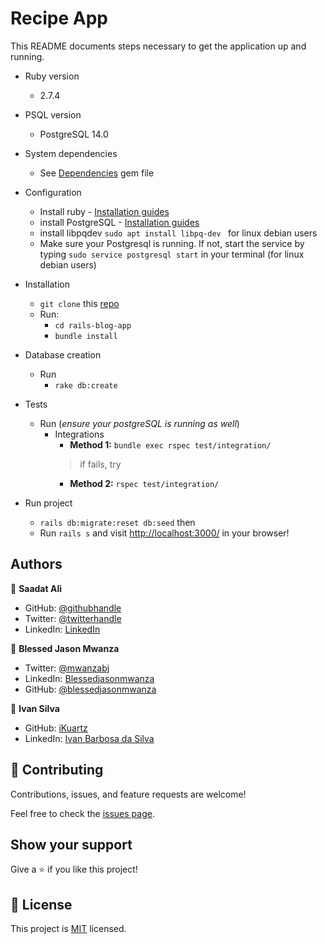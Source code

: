 # Recipe App 

This README documents steps necessary to get the application up and running.


* Ruby version
  - 2.7.4
* PSQL version
  - PostgreSQL 14.0

* System dependencies
  - See [Dependencies](./Gemfile) gem file

* Configuration
  - Install ruby  - [Installation guides](https://www.ruby-lang.org/en/documentation/installation/)
  - install PostgreSQL - [Installation guides](https://www.postgresql.org/download/linux/)
  - install libpqdev ``` sudo apt install libpq-dev  ``` for linux debian users
  - Make sure your Postgresql is running. If not, start the service by typing ```sudo service postgresql start``` in your terminal (for linux debian users)

* Installation 
  - ```git clone``` this [repo](https://github.com/blessedjasonmwanza/rails-blog-app)
  - Run:
    - ```cd rails-blog-app```
    - ```bundle install```
  
* Database creation
  - Run
       - ```rake db:create```

* Tests
  - Run (*ensure your postgreSQL is running as well*)
      - Integrations
        - **Method 1:** ```bundle exec rspec test/integration/ ```
        > if fails, try
        - **Method 2:**  ```rspec test/integration/```

* Run project
  - ```rails db:migrate:reset db:seed``` then
  - Run ```rails s``` and visit [http://localhost:3000/](http://localhost:3000/) in your browser!

<!-- * Database initialization -->

<!-- * How to run the test suite -->

<!-- * Services (job queues, cache servers, search engines, etc.) -->

<!-- * Deployment instructions -->
## Authors
👤 **Saadat Ali**

- GitHub: [@githubhandle](https://github.com/Saadat123456)
- Twitter: [@twitterhandle](https://twitter.com/Saadat02021999)
- LinkedIn: [LinkedIn](https://www.linkedin.com/in/saadatali1999/)

👤 **Blessed Jason Mwanza**

- Twitter: [@mwanzabj](https://twitter.com/mwanzabj)
- LinkedIn: [Blessedjasonmwanza](https://linkedin.com/in/blessedjasonmwanza)
- GitHub: [@blessedjasonmwanza](https://github.com/blessedjasonmwanza)

👤 **Ivan Silva**

- GitHub: [iKuartz](https://github.com/iKuartz)
- LinkedIn: [Ivan Barbosa da Silva](https://www.linkedin.com/in/ivan-silva-a47058b3/)

## 🤝 Contributing

Contributions, issues, and feature requests are welcome!

Feel free to check the [issues page](https://github.com/blessedjasonmwanza/rails-blog-app/issues).

## Show your support

Give a ⭐️ if you like this project!

## 📝 License

This project is [MIT](./MIT.md) licensed.